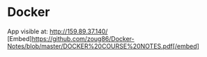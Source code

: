 # Docker

App visible at: http://159.89.37.140/
[Embed]https://github.com/zoug86/Docker-Notes/blob/master/DOCKER%20COURSE%20NOTES.pdf[/embed]
